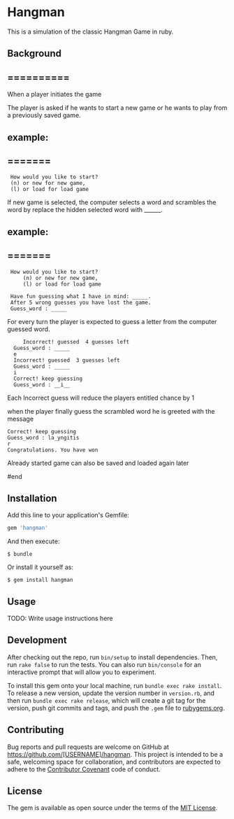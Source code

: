 # Hangman



This is a simulation of the classic Hangman Game in ruby.

## Background
## ==========

When a player initiates the game

The player is asked if he wants to start
a new game or he wants to play from a
previously saved game.


## example:
## =======
	 How would you like to start?
	 (n) or new for new game,
	 (l) or load for load game


If new game is selected, the computer selects a word
and scrambles the word by replace the hidden selected word with ______.


## example:
## =======
	 How would you like to start?
         (n) or new for new game,
         (l) or load for load game

	 Have fun guessing what I have in mind: _____.
	 After 5 wrong guesses you have lost the game.
 	 Guess_word : _____

For every turn the player is expected to guess a letter
from the computer guessed word.

     	 Incorrect! guessed  4 guesses left
	  Guess_word : _____
	  e
	  Incorrect! guessed  3 guesses left
 	  Guess_word : _____
	  i
	  Correct! keep guessing
 	  Guess_word : __i__

Each Incorrect guess will reduce the players entitled chance by 1

when the player finally guess the scrambled word he is
greeted with the message

	Correct! keep guessing
	Guess_word : la_yngitis
	r
	Congratulations. You have won

Already started game can also be saved and loaded again later


#end


## Installation

Add this line to your application's Gemfile:

```ruby
gem 'hangman'
```

And then execute:

    $ bundle

Or install it yourself as:

    $ gem install hangman

## Usage

TODO: Write usage instructions here

## Development

After checking out the repo, run `bin/setup` to install dependencies. Then, run `rake false` to run the tests. You can also run `bin/console` for an interactive prompt that will allow you to experiment.

To install this gem onto your local machine, run `bundle exec rake install`. To release a new version, update the version number in `version.rb`, and then run `bundle exec rake release`, which will create a git tag for the version, push git commits and tags, and push the `.gem` file to [rubygems.org](https://rubygems.org).

## Contributing

Bug reports and pull requests are welcome on GitHub at https://github.com/[USERNAME]/hangman. This project is intended to be a safe, welcoming space for collaboration, and contributors are expected to adhere to the [Contributor Covenant](contributor-covenant.org) code of conduct.


## License

The gem is available as open source under the terms of the [MIT License](http://opensource.org/licenses/MIT).
